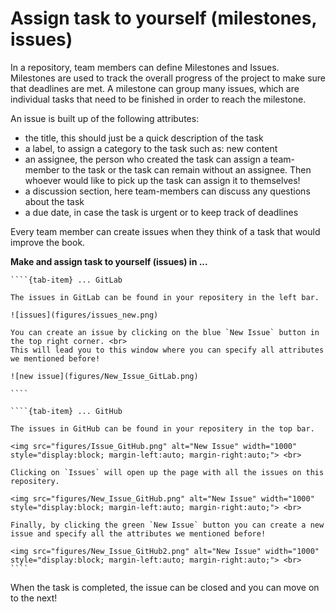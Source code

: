 # Assign task to yourself (milestones, issues)

In a repository, team members can define Milestones and Issues. Milestones are used to track the overall progress of the project to make sure that deadlines are met. A milestone can group many issues, which are individual tasks that need to be finished in order to reach the milestone.

An issue is built up of the following attributes:
- the title, this should just be a quick description of the task 
- a label, to assign a category to the task such as: new content
- an assignee, the person who created the task can assign a team-member to the task or the task can remain without an assignee. Then whoever would like to pick up the task can assign it to themselves!
- a discussion section, here team-members can discuss any questions about the task
- a due date, in case the task is urgent or to keep track of deadlines

Every team member can create issues when they think of a task that would improve the book.

**Make and assign task to yourself (issues) in ...**

`````{tab-set}
````{tab-item} ... GitLab

The issues in GitLab can be found in your repositery in the left bar. 

![issues](figures/issues_new.png)

You can create an issue by clicking on the blue `New Issue` button in the top right corner. <br>
This will lead you to this window where you can specify all attributes we mentioned before!

![new issue](figures/New_Issue_GitLab.png)

````

````{tab-item} ... GitHub

The issues in GitHub can be found in your repositery in the top bar.

<img src="figures/Issue_GitHub.png" alt="New Issue" width="1000" style="display:block; margin-left:auto; margin-right:auto;"> <br>

Clicking on `Issues` will open up the page with all the issues on this repositery.

<img src="figures/New_Issue_GitHub.png" alt="New Issue" width="1000" style="display:block; margin-left:auto; margin-right:auto;"> <br>

Finally, by clicking the green `New Issue` button you can create a new issue and specify all the attributes we mentioned before!

<img src="figures/New_Issue_GitHub2.png" alt="New Issue" width="1000" style="display:block; margin-left:auto; margin-right:auto;"> <br>
````
`````

When the task is completed, the issue can be closed and you can move on to the next!